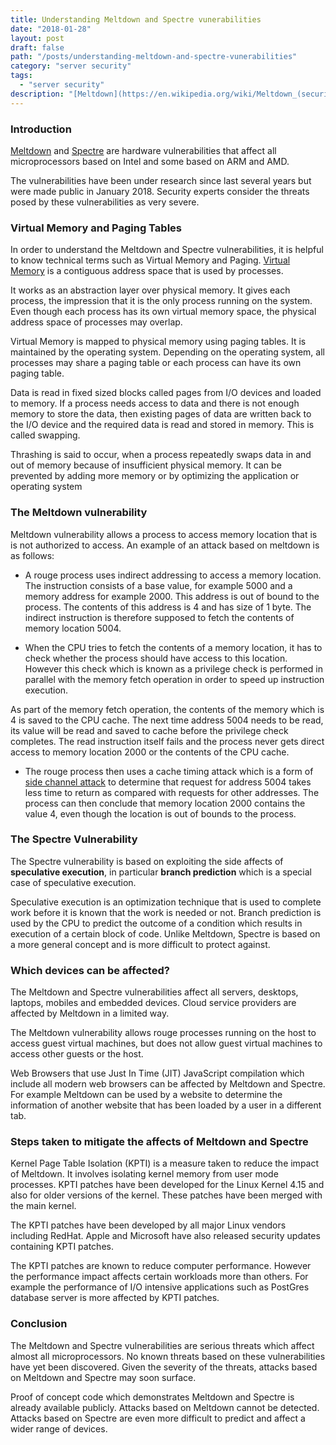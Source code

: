 ```yaml
---
title: Understanding Meltdown and Spectre vunerabilities
date: "2018-01-28"
layout: post
draft: false
path: "/posts/understanding-meltdown-and-spectre-vunerabilities"
category: "server security"
tags:
  - "server security"
description: "[Meltdown](https://en.wikipedia.org/wiki/Meltdown_(security_vulnerability)) and [Spectre](https://en.wikipedia.org/wiki/Spectre_(security_vulnerability)) are hardware vulnerabilities that affect all microprocessors based on Intel and some based on ARM and AMD."
---
```


### Introduction
[Meltdown](https://en.wikipedia.org/wiki/Meltdown_(security_vulnerability)) and [Spectre](https://en.wikipedia.org/wiki/Spectre_(security_vulnerability)) are hardware vulnerabilities that affect all microprocessors based on Intel and some based on ARM and AMD.

The vulnerabilities have been under research since last several years but were made public in January 2018. Security experts consider the threats posed by these vulnerabilities as very severe.

### Virtual Memory and Paging Tables
In order to understand the Meltdown and Spectre vulnerabilities, it is helpful to know technical terms such as Virtual Memory and Paging. [Virtual Memory](https://en.wikipedia.org/wiki/Virtual_memory) is a contiguous address space that is used by processes.

It works as an abstraction layer over physical memory. It gives each process, the impression that it is the only process running on the system. Even though each process has its own virtual memory space, the physical address space of processes may overlap.

Virtual Memory is mapped to physical memory using paging tables. It is maintained by the operating system. Depending on the operating system, all processes may share a paging table or each process can have its own paging table.

Data is read in fixed sized blocks called pages from I/O devices and loaded to memory. If a process needs access to data and there is not enough memory to store the data, then existing pages of data are written back to the I/O device and the required data is read and stored in memory. This is called swapping.

Thrashing is said to occur, when a process repeatedly swaps data in and out of memory because of insufficient physical memory. It can be prevented by adding more memory or by optimizing the application or operating system

### The Meltdown vulnerability
Meltdown vulnerability allows a process to access memory location that is is not authorized to access. An example of an attack based on meltdown is as follows:

* A rouge process uses indirect addressing to access a memory location. The instruction consists of a base value, for example 5000 and a memory address for example 2000. This address is out of bound to the process. The contents of this address is 4 and has size of 1 byte. The indirect instruction is therefore supposed to fetch the contents of memory location 5004.

* When the CPU tries to fetch the contents of a memory location, it has to check whether the process should have access to this location. However this check which is known as a privilege check is performed in parallel with the memory fetch operation in order to speed up instruction execution.

As part of the memory fetch operation, the contents of the memory which is 4 is saved to the CPU cache. The next time address 5004 needs to be read, its value will be read and saved to cache before the privilege check completes. The read instruction itself fails and the process never gets direct access to memory location 2000 or the contents of the CPU cache.

* The rouge process then uses a cache timing attack which is a form of [side channel attack](https://en.wikipedia.org/wiki/Side-channel_attack) to determine that request for address 5004 takes less time to return as compared with requests for other addresses. The process can then conclude that memory location 2000 contains the value 4, even though the location is out of bounds to the process.

### The Spectre Vulnerability
The Spectre vulnerability is based on exploiting the side affects of **speculative execution**, in particular **branch prediction** which is a special case of speculative execution.

Speculative execution is an optimization technique that is used to complete work before it is known that the work is needed or not. Branch prediction is used by the CPU to predict the outcome of a condition which results in execution of a certain block of code. Unlike Meltdown, Spectre is based on a more general concept and is more difficult to protect against.

### Which devices can be affected?
The Meltdown and Spectre vulnerabilities affect all servers, desktops, laptops, mobiles and embedded devices. Cloud service providers are affected by Meltdown in a limited way.

The Meltdown vulnerability allows rouge processes running on the host to access guest virtual machines, but does not allow guest virtual machines to access other guests or the host.

Web Browsers that use Just In Time (JIT) JavaScript compilation which include all modern web browsers can be affected by Meltdown and Spectre. For example Meltdown can be used by a website to determine the information of another website that has been loaded by a user in a different tab.

### Steps taken to mitigate the affects of Meltdown and Spectre
Kernel Page Table Isolation (KPTI) is a measure taken to reduce the impact of Meltdown. It involves isolating kernel memory from user mode processes. KPTI patches have been developed for the Linux Kernel 4.15 and also for older versions of the kernel. These patches have been merged with the main kernel.

The KPTI patches have been developed by all major Linux vendors including RedHat. Apple and Microsoft have also released security updates containing KPTI patches.

The KPTI patches are known to reduce computer performance. However the performance impact affects certain workloads more than others. For example the performance of I/O intensive applications such as PostGres database server is more affected by KPTI patches.

### Conclusion
The Meltdown and Spectre vulnerabilities are serious threats which affect almost all microprocessors. No known threats based on these vulnerabilities have yet been discovered. Given the severity of the threats, attacks based on Meltdown and Spectre may soon surface.

Proof of concept code which demonstrates Meltdown and Spectre is already available publicly. Attacks based on Meltdown cannot be detected. Attacks based on Spectre are even more difficult to predict and affect a wider range of devices.
